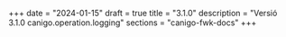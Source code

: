 +++
date        = "2024-01-15"
draft        = true
title       = "3.1.0"
description = "Versió 3.1.0 canigo.operation.logging"
sections    = "canigo-fwk-docs"
+++

